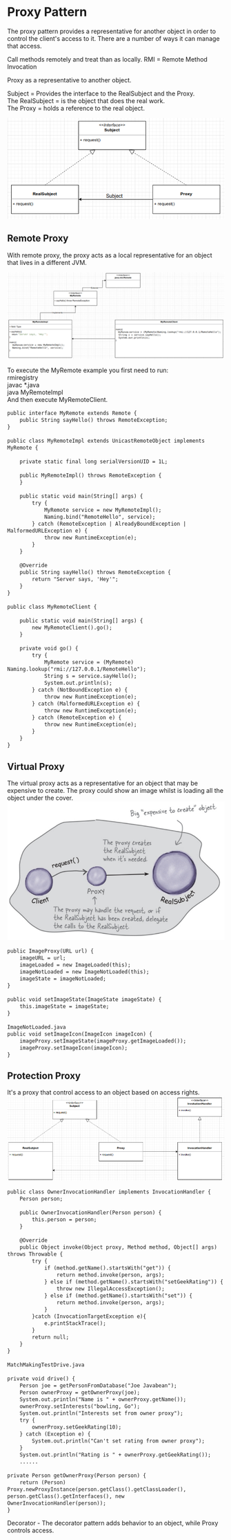 # Proxy Pattern
The proxy pattern provides a representative for another object in order to control the client's access to it. There are 
a number of ways it can manage that access.  

Call methods remotely and treat than as locally.
RMI = Remote Method Invocation

Proxy as a representative to another object.

Subject = Provides the interface to the RealSubject and the Proxy.  
The RealSubject = is the object that does the real work.  
The Proxy = holds a reference to the real object.  

![img.png](src/images/img.png)

## Remote Proxy
With remote proxy, the proxy acts as a local representative for an object that lives in a different JVM.  

![img.png](src/images/img8.png)  

To execute the MyRemote example you first need to run:    
rmiregistry  
javac *.java  
java MyRemoteImpl    
And then execute MyRemoteClient.

```
public interface MyRemote extends Remote {
    public String sayHello() throws RemoteException;
}

public class MyRemoteImpl extends UnicastRemoteObject implements MyRemote {

    private static final long serialVersionUID = 1L;

    public MyRemoteImpl() throws RemoteException {
    }

    public static void main(String[] args) {
        try {
            MyRemote service = new MyRemoteImpl();
            Naming.bind("RemoteHello", service);
        } catch (RemoteException | AlreadyBoundException | MalformedURLException e) {
            throw new RuntimeException(e);
        }
    }

    @Override
    public String sayHello() throws RemoteException {
        return "Server says, 'Hey'";
    }
}

public class MyRemoteClient {

    public static void main(String[] args) {
        new MyRemoteClient().go();
    }

    private void go() {
        try {
            MyRemote service = (MyRemote) Naming.lookup("rmi://127.0.0.1/RemoteHello");
            String s = service.sayHello();
            System.out.println(s);
        } catch (NotBoundException e) {
            throw new RuntimeException(e);
        } catch (MalformedURLException e) {
            throw new RuntimeException(e);
        } catch (RemoteException e) {
            throw new RuntimeException(e);
        }
    }
}
```

## Virtual Proxy
The virtual proxy acts as a representative for an object that may be expensive to create. The proxy could show
an image whilst is loading all the object under the cover.  
![img_2.png](src/images/img_2.png)
```
public ImageProxy(URL url) {
    imageURL = url;
    imageLoaded = new ImageLoaded(this);
    imageNotLoaded = new ImageNotLoaded(this);
    imageState = imageNotLoaded;
}

public void setImageState(ImageState imageState) {
    this.imageState = imageState;
}

ImageNotLoaded.java
public void setImageIcon(ImageIcon imageIcon) {
    imageProxy.setImageState(imageProxy.getImageLoaded());
    imageProxy.setImageIcon(imageIcon);
}
```

## Protection Proxy
It's a proxy that control access to an object based on access rights.  
![img_3.png](src/images/img_3.png)
```
public class OwnerInvocationHandler implements InvocationHandler {
    Person person;

    public OwnerInvocationHandler(Person person) {
        this.person = person;
    }

    @Override
    public Object invoke(Object proxy, Method method, Object[] args) throws Throwable {
        try {
            if (method.getName().startsWith("get")) {
                return method.invoke(person, args);
            } else if (method.getName().startsWith("setGeekRating")) {
                throw new IllegalAccessException();
            } else if (method.getName().startsWith("set")) {
                return method.invoke(person, args);
            }
        }catch (InvocationTargetException e){
            e.printStackTrace();
        }
        return null;
    }
}

MatchMakingTestDrive.java

private void drive() {
    Person joe = getPersonFromDatabase("Joe Javabean");
    Person ownerProxy = getOwnerProxy(joe);
    System.out.println("Name is " + ownerProxy.getName());
    ownerProxy.setInterests("bowling, Go");
    System.out.println("Interests set from owner proxy");
    try {
        ownerProxy.setGeekRating(10);
    } catch (Exception e) {
        System.out.println("Can't set rating from owner proxy");
    }
    System.out.println("Rating is " + ownerProxy.getGeekRating());
    ......

private Person getOwnerProxy(Person person) {
    return (Person) Proxy.newProxyInstance(person.getClass().getClassLoader(), person.getClass().getInterfaces(), new OwnerInvocationHandler(person));
}
```


Decorator - The decorator pattern adds behavior to an object, while Proxy controls access.